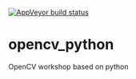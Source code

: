[![AppVeyor build status](https://ci.appveyor.com/api/github/webhook?id=3y5vy0c2vexvg79u/branch/master?svg=true
)](https://ci.appveyor.com/project//pirahansiah/opencv-python?branch=master)



# opencv_python
OpenCV workshop based on python 


